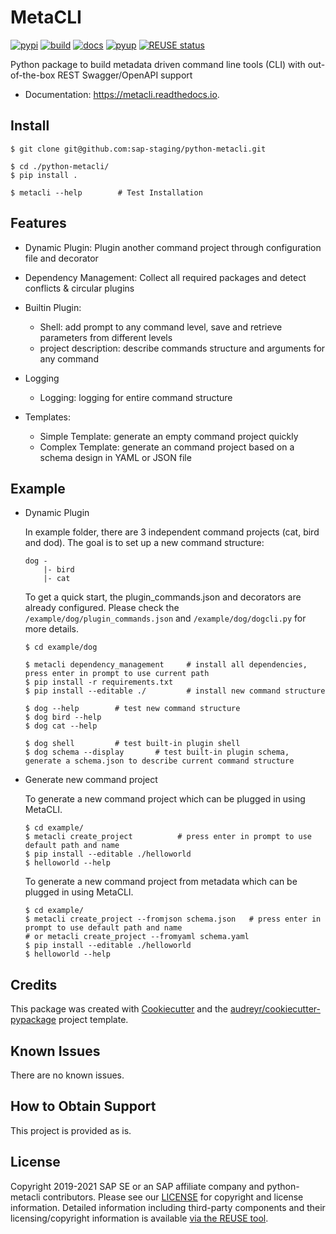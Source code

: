 # MetaCLI

[![pypi](https://img.shields.io/pypi/v/metacli.svg)](https://pypi.python.org/pypi/metacli)
[![build](https://img.shields.io/travis/tw4dl/metacli.svg)](https://travis-ci.org/tw4dl/metacli)
[![docs](https://readthedocs.org/projects/metacli/badge/?version=latest)](https://metacli.readthedocs.io/en/latest/?badge=latest)
[![pyup](https://pyup.io/repos/github/tw4dl/metacli/shield.svg)](https://pyup.io/repos/github/tw4dl/metacli/)
[![REUSE status](https://api.reuse.software/badge/github.com/SAP/python-metacli)](https://api.reuse.software/info/github.com/SAP/python-metacli)

Python package to build metadata driven command line tools (CLI) with out-of-the-box REST Swagger/OpenAPI support


+ Documentation: https://metacli.readthedocs.io.


## Install
```
$ git clone git@github.com:sap-staging/python-metacli.git

$ cd ./python-metacli/
$ pip install .

$ metacli --help        # Test Installation
```

## Features
+ Dynamic Plugin:
    Plugin another command project through configuration file and decorator

+ Dependency Management:
    Collect all required packages and detect conflicts & circular plugins

+ Builtin Plugin:
    + Shell: add prompt to any command level, save and retrieve parameters from different levels
    + project description: describe commands structure and arguments for any command

+ Logging
    + Logging: logging for entire command structure

+ Templates:
    + Simple Template: generate an empty command project quickly
    + Complex Template: generate an command project based on a schema design in YAML or JSON file


## Example
+ Dynamic Plugin

    In example folder, there are 3 independent command projects (cat, bird and dod). The goal is to set up a new command structure:
    ```
    dog -
        |- bird
        |- cat
    ```
    To get a quick start, the plugin_commands.json and decorators are already configured. Please check the `/example/dog/plugin_commands.json` and `/example/dog/dogcli.py` for more details.

    ```shell script
    $ cd example/dog

    $ metacli dependency_management     # install all dependencies, press enter in prompt to use current path
    $ pip install -r requirements.txt
    $ pip install --editable ./         # install new command structure

    $ dog --help        # test new command structure
    $ dog bird --help
    $ dog cat --help

    $ dog shell         # test built-in plugin shell
    $ dog schema --display       # test built-in plugin schema, generate a schema.json to describe current command structure
    ```
+ Generate new command project

    To generate a new command project which can be plugged in using MetaCLI.
    ```shell script
    $ cd example/
    $ metacli create_project          # press enter in prompt to use default path and name
    $ pip install --editable ./helloworld
    $ helloworld --help
    ```

    To generate a new command project from metadata which can be plugged in using MetaCLI.
    ```shell script
    $ cd example/
    $ metacli create_project --fromjson schema.json   # press enter in prompt to use default path and name
    # or metacli create_project --fromyaml schema.yaml
    $ pip install --editable ./helloworld
    $ helloworld --help
    ```


## Credits

This package was created with [Cookiecutter](https://github.com/audreyr/cookiecutter) and the [audreyr/cookiecutter-pypackage](https://github.com/audreyr/cookiecutter-pypackage) project template.

## Known Issues

There are no known issues.

## How to Obtain Support

This project is provided as is.

## License

Copyright 2019-2021 SAP SE or an SAP affiliate company and python-metacli contributors. Please see our [LICENSE](LICENSE) for copyright and license information. Detailed information including third-party components and their licensing/copyright information is available [via the REUSE tool](https://api.reuse.software/info/github.com/SAP/python-metacli).
